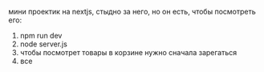 мини проектик на nextjs, стыдно за него, но он есть, чтобы посмотреть его:

1)  npm run dev
2) node server.js
3) чтобы посмотрет товары в корзине нужно сначала зарегаться
4) все
